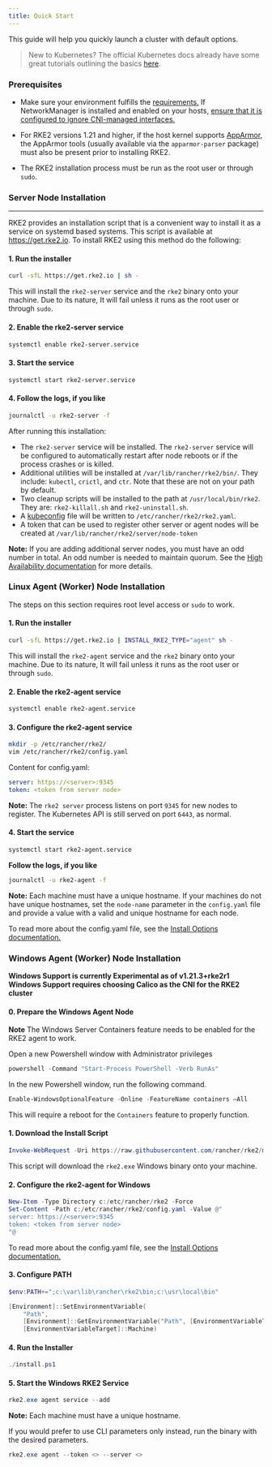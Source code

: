 ```yaml
---
title: Quick Start
---
```


This guide will help you quickly launch a cluster with default options.

> New to Kubernetes? The official Kubernetes docs already have some great tutorials outlining the basics [here](https://kubernetes.io/docs/tutorials/kubernetes-basics/).

### Prerequisites

- Make sure your environment fulfills the [requirements.](requirements.md)
If NetworkManager is installed and enabled on your hosts, [ensure that it is configured to ignore CNI-managed interfaces.](../known_issues.md#networkmanager)

- For RKE2 versions 1.21 and higher, if the host kernel supports [AppArmor](https://apparmor.net/), the AppArmor tools (usually available via the `apparmor-parser` package) must also be present prior to installing RKE2.

- The RKE2 installation process must be run as the root user or through `sudo`.

### Server Node Installation
--------------
RKE2 provides an installation script that is a convenient way to install it as a service on systemd based systems. This script is available at https://get.rke2.io. To install RKE2 using this method do the following:

#### 1. Run the installer

```sh
curl -sfL https://get.rke2.io | sh -
```

This will install the `rke2-server` service and the `rke2` binary onto your machine. Due to its nature, It will fail unless it runs as the root user or through `sudo`.

#### 2. Enable the rke2-server service

```sh
systemctl enable rke2-server.service
```

#### 3. Start the service

```sh
systemctl start rke2-server.service
```

#### 4. Follow the logs, if you like

```sh
journalctl -u rke2-server -f
```

After running this installation:

* The `rke2-server` service will be installed. The `rke2-server` service will be configured to automatically restart after node reboots or if the process crashes or is killed.
* Additional utilities will be installed at `/var/lib/rancher/rke2/bin/`. They include: `kubectl`, `crictl`, and `ctr`. Note that these are not on your path by default.
* Two cleanup scripts will be installed to the path at `/usr/local/bin/rke2`. They are: `rke2-killall.sh` and `rke2-uninstall.sh`.
* A [kubeconfig](https://kubernetes.io/docs/concepts/configuration/organize-cluster-access-kubeconfig/) file will be written to `/etc/rancher/rke2/rke2.yaml`.
* A token that can be used to register other server or agent nodes will be created at `/var/lib/rancher/rke2/server/node-token`

**Note:** If you are adding additional server nodes, you must have an odd number in total. An odd number is needed to maintain quorum. See the [High Availability documentation](./ha.md) for more details.

### Linux Agent (Worker) Node Installation

The steps on this section requires root level access or `sudo` to work.

#### 1. Run the installer

```sh
curl -sfL https://get.rke2.io | INSTALL_RKE2_TYPE="agent" sh -
```

This will install the `rke2-agent` service and the `rke2` binary onto your machine. Due to its nature, It will fail unless it runs as the root user or through `sudo`.

#### 2. Enable the rke2-agent service

```sh
systemctl enable rke2-agent.service
```

#### 3. Configure the rke2-agent service

```sh
mkdir -p /etc/rancher/rke2/
vim /etc/rancher/rke2/config.yaml
```

Content for config.yaml:

```yaml
server: https://<server>:9345
token: <token from server node>
```

**Note:** The `rke2 server` process listens on port `9345` for new nodes to register. The Kubernetes API is still served on port `6443`, as normal.

#### 4. Start the service

```sh
systemctl start rke2-agent.service
```

**Follow the logs, if you like**

```sh
journalctl -u rke2-agent -f
```

**Note:** Each machine must have a unique hostname. If your machines do not have unique hostnames, set the `node-name` parameter in the `config.yaml` file and provide a value with a valid and unique hostname for each node.

To read more about the config.yaml file, see the [Install Options documentation.](configuration.md#configuration-file)

### Windows Agent (Worker) Node Installation
**Windows Support is currently Experimental as of v1.21.3+rke2r1**
**Windows Support requires choosing Calico as the CNI for the RKE2 cluster**

#### 0. Prepare the Windows Agent Node
**Note** The Windows Server Containers feature needs to be enabled for the RKE2 agent to work.

Open a new Powershell window with Administrator privileges
```powershell
powershell -Command "Start-Process PowerShell -Verb RunAs"
```

In the new Powershell window, run the following command.
```powershell
Enable-WindowsOptionalFeature -Online -FeatureName containers –All
```
This will require a reboot for the `Containers` feature to properly function.

#### 1. Download the Install Script
```powershell
Invoke-WebRequest -Uri https://raw.githubusercontent.com/rancher/rke2/master/install.ps1 -Outfile install.ps1
```
This script will download the `rke2.exe` Windows binary onto your machine.

#### 2. Configure the rke2-agent for Windows
```powershell
New-Item -Type Directory c:/etc/rancher/rke2 -Force
Set-Content -Path c:/etc/rancher/rke2/config.yaml -Value @"
server: https://<server>:9345
token: <token from server node>
"@
```

To read more about the config.yaml file, see the [Install Options documentation.](configuration.md#configuration-file)


#### 3. Configure PATH 
```powershell
$env:PATH+=";c:\var\lib\rancher\rke2\bin;c:\usr\local\bin"

[Environment]::SetEnvironmentVariable(
    "Path",
    [Environment]::GetEnvironmentVariable("Path", [EnvironmentVariableTarget]::Machine) + ";c:\var\lib\rancher\rke2\bin;c:\usr\local\bin",
    [EnvironmentVariableTarget]::Machine)
```
#### 4. Run the Installer
```powershell
./install.ps1
```

#### 5. Start the Windows RKE2 Service
```powershell
rke2.exe agent service --add
```
**Note:** Each machine must have a unique hostname. 

If you would prefer to use CLI parameters only instead, run the binary with the desired parameters. 

```powershell
rke2.exe agent --token <> --server <>
```
